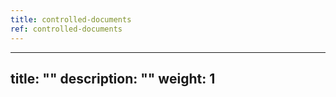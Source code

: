 ```yaml
---
title: controlled-documents
ref: controlled-documents
---
```

---
title: ""
description: ""
weight: 1
---